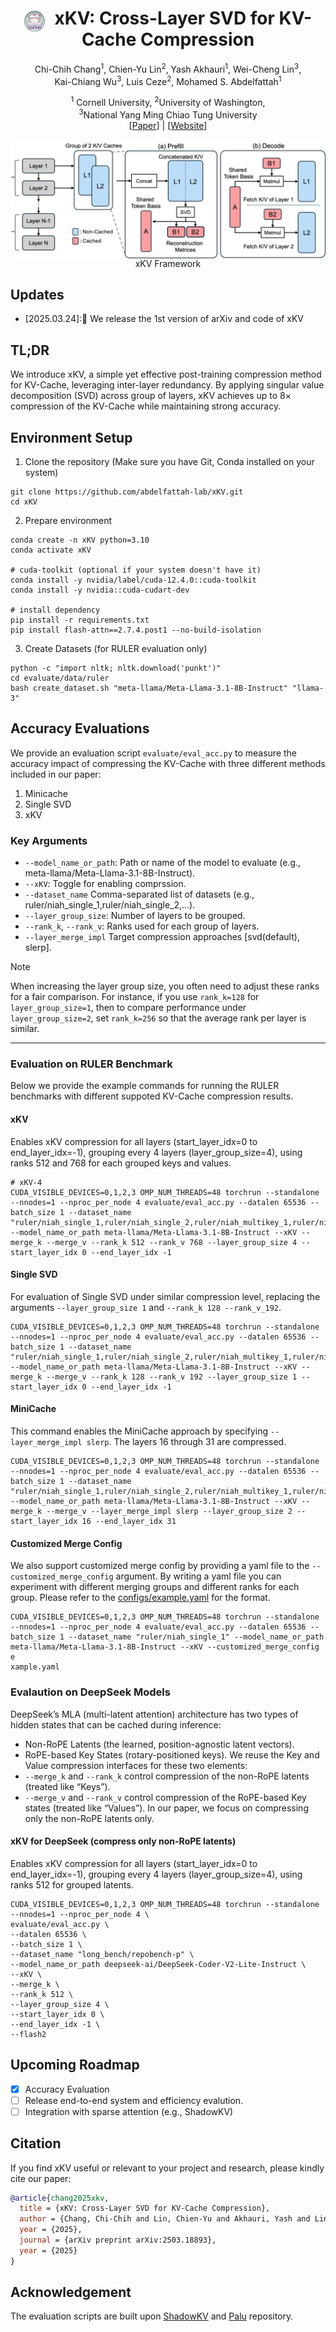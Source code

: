 <div align="center">
<h1>
  <img 
    src="static/images/xKV_logo_cute.png" 
    style="height: 33px; vertical-align: middle; margin-right: 0.3em; margin-bottom: -4px;"
    alt="xKV Logo"
  />
  xKV: Cross-Layer SVD for KV-Cache Compression
</h1>

Chi-Chih Chang<sup>1</sup>, 
Chien-Yu Lin<sup>2</sup>, 
Yash Akhauri<sup>1</sup>, 
Wei-Cheng Lin<sup>3</sup>,<br>
Kai-Chiang Wu<sup>3</sup>, 
Luis Ceze<sup>2</sup>, 
Mohamed S. Abdelfattah<sup>1</sup>


<sup>1</sup> Cornell University,   <sup>2</sup>University of Washington,<br><sup>3</sup>National Yang Ming Chiao Tung University<br>
[<a href="https://arxiv.org/abs/2503.18893">Paper</a>] | [<a href="https://abdelfattah-lab.github.io/xKV/">Website</a>]

</div>
<div align="center">
<img src="static/images/overview.jpg" align="top"/>
<figcaption>xKV Framework</figcaption>
</div>

## Updates
- [2025.03.24]:🚀 We release the 1st version of arXiv and code of xKV

## TL;DR
We introduce xKV, a simple yet effective post-training compression method for KV-Cache, leveraging inter-layer redundancy. By applying singular value decomposition (SVD) across group of layers, xKV achieves up to 8× compression of the KV-Cache while maintaining strong accuracy.

## Environment Setup
1. Clone the repository (Make sure you have Git, Conda installed on your system)
```
git clone https://github.com/abdelfattah-lab/xKV.git
cd xKV
```

2. Prepare environment
```
conda create -n xKV python=3.10
conda activate xKV

# cuda-toolkit (optional if your system doesn't have it)
conda install -y nvidia/label/cuda-12.4.0::cuda-toolkit
conda install -y nvidia::cuda-cudart-dev

# install dependency
pip install -r requirements.txt
pip install flash-attn==2.7.4.post1 --no-build-isolation
```

3. Create Datasets (for RULER evaluation only)
```
python -c "import nltk; nltk.download('punkt')"
cd evaluate/data/ruler
bash create_dataset.sh "meta-llama/Meta-Llama-3.1-8B-Instruct" "llama-3"
```

## Accuracy Evaluations
We provide an evaluation script `evaluate/eval_acc.py` to measure the accuracy impact of compressing the KV-Cache with three different methods included in our paper:
1. Minicache
2. Single SVD
3. xKV

### Key Arguments
+ `--model_name_or_path`: Path or name of the model to evaluate (e.g., meta-llama/Meta-Llama-3.1-8B-Instruct).
+ `--xKV`: Toggle for enabling comprssion.
+ `--dataset_name` Comma-separated list of datasets (e.g., ruler/niah_single_1,ruler/niah_single_2,...).
+ `--layer_group_size`: Number of layers to be grouped.
+ `--rank_k`, `--rank_v`: Ranks used for each group of layers. 
+ `--layer_merge_impl` Target compression approaches [svd(default), slerp].
  

> [!NOTE] 
> When increasing the layer group size, you often need to adjust these ranks for a fair comparison. For instance, if you use `rank_k=128` for `layer_group_size=1`, then to compare performance under `layer_group_size=2`, set `rank_k=256` so that the average rank per layer is similar.
---

### Evaluation on RULER Benchmark
Below we provide the example commands for running the RULER benchmarks with different suppoted KV-Cache compression results.
#### xKV 
Enables xKV compression for all layers (start_layer_idx=0 to end_layer_idx=-1), grouping every 4 layers (layer_group_size=4), using ranks 512 and 768 for each grouped keys and values.
```
# xKV-4
CUDA_VISIBLE_DEVICES=0,1,2,3 OMP_NUM_THREADS=48 torchrun --standalone --nnodes=1 --nproc_per_node 4 evaluate/eval_acc.py --datalen 65536 --batch_size 1 --dataset_name "ruler/niah_single_1,ruler/niah_single_2,ruler/niah_multikey_1,ruler/niah_multikey_2,ruler/niah_multiquery,ruler/niah_multivalue,ruler/vt,ruler/fwe,ruler/qa_1,ruler/qa_2" --model_name_or_path meta-llama/Meta-Llama-3.1-8B-Instruct --xKV --merge_k --merge_v --rank_k 512 --rank_v 768 --layer_group_size 4 --start_layer_idx 0 --end_layer_idx -1
```

#### Single SVD
For evaluation of Single SVD under similar compression level, replacing the arguments `--layer_group_size 1` and `--rank_k 128 --rank_v_192`.

```
CUDA_VISIBLE_DEVICES=0,1,2,3 OMP_NUM_THREADS=48 torchrun --standalone --nnodes=1 --nproc_per_node 4 evaluate/eval_acc.py --datalen 65536 --batch_size 1 --dataset_name "ruler/niah_single_1,ruler/niah_single_2,ruler/niah_multikey_1,ruler/niah_multikey_2,ruler/niah_multiquery,ruler/niah_multivalue,ruler/vt,ruler/fwe,ruler/qa_1,ruler/qa_2" --model_name_or_path meta-llama/Meta-Llama-3.1-8B-Instruct --xKV --merge_k --merge_v --rank_k 128 --rank_v 192 --layer_group_size 1 --start_layer_idx 0 --end_layer_idx -1
```

#### MiniCache
This command enables the MiniCache approach by specifying `--layer_merge_impl slerp`. The layers 16 through 31 are compressed.
```
CUDA_VISIBLE_DEVICES=0,1,2,3 OMP_NUM_THREADS=48 torchrun --standalone --nnodes=1 --nproc_per_node 4 evaluate/eval_acc.py --datalen 65536 --batch_size 1 --dataset_name "ruler/niah_single_1,ruler/niah_single_2,ruler/niah_multikey_1,ruler/niah_multikey_2,ruler/niah_multiquery,ruler/niah_multivalue,ruler/vt,ruler/fwe,ruler/qa_1,ruler/qa_2" --model_name_or_path meta-llama/Meta-Llama-3.1-8B-Instruct --xKV --merge_k --merge_v --layer_merge_impl slerp --layer_group_size 2 --start_layer_idx 16 --end_layer_idx 31
```

#### Customized Merge Config
We also support customized merge config by providing a yaml file to the `--customized_merge_config` argument. By writing a yaml file you can experiment with different merging groups and different ranks for each group. Please refer to the [configs/example.yaml](configs/example.yaml) for the format. 
```
CUDA_VISIBLE_DEVICES=0,1,2,3 OMP_NUM_THREADS=48 torchrun --standalone --nnodes=1 --nproc_per_node 4 evaluate/eval_acc.py --datalen 65536 --batch_size 1 --dataset_name "ruler/niah_single_1" --model_name_or_path meta-llama/Meta-Llama-3.1-8B-Instruct --xKV --customized_merge_config e
xample.yaml 
```


### Evalaution on DeepSeek Models
DeepSeek’s MLA (multi-latent attention) architecture has two types of hidden states that can be cached during inference:
+ Non-RoPE Latents (the learned, position-agnostic latent vectors).
+ RoPE-based Key States (rotary-positioned keys).
We reuse the Key and Value compression interfaces for these two elements:
+ `--merge_k` and `--rank_k` control compression of the non-RoPE latents (treated like “Keys”).
+ `--merge_v` and `--rank_v` control compression of the RoPE-based Key states (treated like “Values”).
In our paper, we focus on compressing only the non-RoPE latents only.

#### xKV for DeepSeek (compress only non-RoPE latents)
Enables xKV compression for all layers (start_layer_idx=0 to end_layer_idx=-1), grouping every 4 layers (layer_group_size=4), using ranks 512 for grouped latents.
```
CUDA_VISIBLE_DEVICES=0,1,2,3 OMP_NUM_THREADS=48 torchrun --standalone --nnodes=1 --nproc_per_node 4 \
evaluate/eval_acc.py \
--datalen 65536 \
--batch_size 1 \
--dataset_name "long_bench/repobench-p" \
--model_name_or_path deepseek-ai/DeepSeek-Coder-V2-Lite-Instruct \
--xKV \
--merge_k \
--rank_k 512 \
--layer_group_size 4 \
--start_layer_idx 0 \
--end_layer_idx -1 \
--flash2
```

## Upcoming Roadmap
- [x] Accuracy Evaluation
- [ ] Release end-to-end system and efficiency evalution.
- [ ] Integration with sparse attention (e.g., ShadowKV)

## Citation
If you find xKV useful or relevant to your project and research, please kindly cite our paper:
```bibtex
@article{chang2025xkv,
  title = {xKV: Cross-Layer SVD for KV-Cache Compression},
  author = {Chang, Chi-Chih and Lin, Chien-Yu and Akhauri, Yash and Lin, Wei-Cheng and Wu, Kai-Chiang and Ceze, Luis and Abdelfattah, Mohamed S.},
  year = {2025},
  journal = {arXiv preprint arXiv:2503.18893},
  year = {2025}
}
```

## Acknowledgement
The evaluation scripts are built upon [ShadowKV](https://github.com/bytedance/ShadowKV) and [Palu](https://github.com/shadowpa0327/Palu) repository.
